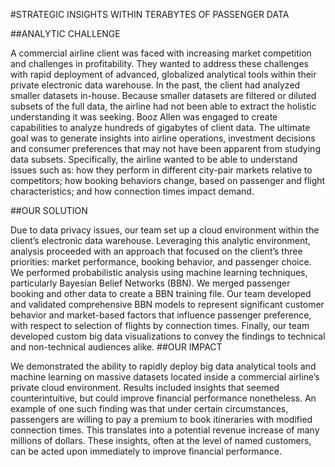 #STRATEGIC INSIGHTS WITHIN TERABYTES OF PASSENGER DATA##ANALYTIC CHALLENGE  
A commercial airline client was faced with increasing market competition and challenges in profitability. They wanted to address these challenges with rapid deployment of advanced, globalized analytical tools within their private electronic data warehouse. In the past, the client had analyzed smaller datasets in-house. Because smaller datasets are filtered or diluted subsets of the full data, the airline had not been able to extract the holistic understanding it was seeking. Booz Allen was engaged to create capabilities to analyze hundreds of gigabytes of client data. The ultimate goal was to generate insights into airline operations, investment decisions and consumer preferences that may not have been apparent from studying data subsets. Specifically, the airline wanted to be able to understand issues such as: how they perform in different city-pair markets relative to competitors; how booking behaviors change, based on passenger and flight characteristics; and how connection times impact demand.
##OUR SOLUTION  
Due to data privacy issues, our team set up a cloud environment within the client’s electronic data warehouse. Leveraging this analytic environment, analysis proceeded with an approach that focused on the client’s three priorities: market performance, booking behavior, and passenger choice.We performed probabilistic analysis using machine learning techniques, particularly Bayesian Belief Networks (BBN). We merged passenger booking and other data to create a BBN training file. Our team developed and validated comprehensive BBN models to represent significant customer behavior and market-based factors that influence passenger preference, with respect to selection of flights by connection times. Finally, our team developed custom big data visualizations to convey the findings to technical and non-technical audiences alike.##OUR IMPACT  
We demonstrated the ability to rapidly deploy big data analytical tools and machine learning on massive datasets located inside a commercial airline’s private cloud environment. Results included insights that seemed counterintuitive, but could improve financial performance nonetheless. An example of one such finding was that under certain circumstances, passengers are willing to pay a premium to book itineraries with modified connection times. This translates into a potential revenue increase of many millions of dollars. These insights, often at the level of named customers, can be acted upon immediately to improve financial performance. 
